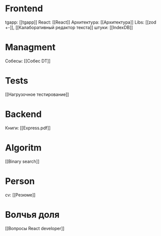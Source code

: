 # Frontend
 tgapp: [[tgapp]]
 React: [[React]]
 Архитектура: [[Архитектура]]
 Libs:  [[zod +-]], [[Калаборативный редактор текста]]
 штуки: [[IndexDB]]
# Managment
Собесы: [[Собес DT]]


# Tests
[[Нагрузочное тестирование]]

# Backend
Книги: [[Express.pdf]]

# Algoritm
[[Binary search]]
# Person
cv: [[Резюме]]

# Волчья доля
[[Вопросы React developer]]